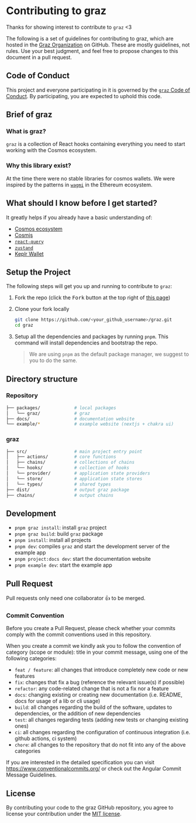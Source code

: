 # Contributing to graz

Thanks for showing interest to contribute to `graz` <3

The following is a set of guidelines for contributing to graz, which are hosted in the [Graz Organization](https://github.com/graz-sh) on GitHub. These are mostly guidelines, not rules. Use your best judgment, and feel free to propose changes to this document in a pull request.

## Code of Conduct

This project and everyone participating in it is governed by the [`graz` Code of Conduct](./CODE_OF_CONDUCT.md). By participating, you are expected to uphold this code.

## Brief of graz

### What is graz?

`graz` is a collection of React hooks containing everything you need to start working with the Cosmos ecosystem.

### Why this library exist?

At the time there were no stable libraries for cosmos wallets. We were inspired by the patterns in [`wagmi`](https://wagmi.sh) in the Ethereum ecosystem.

## What should I know before I get started?

It greatly helps if you already have a basic understanding of:

- [Cosmos ecosystem](https://cosmos.network/)
- [Cosmjs](https://cosmos.github.io/cosmjs/)
- [`react-query`](https://react-query.tanstack.com/)
- [`zustand`](https://github.com/pmndrs/zustand)
- [Keplr Wallet](https://docs.keplr.app)

## Setup the Project

The following steps will get you up and running to contribute to `graz`:

1. Fork the repo (click the <kbd>Fork</kbd> button at the top right of [this page](https://github.com/graz-sh/graz))

2. Clone your fork locally

   ```sh
   git clone https://github.com/<your_github_username>/graz.git
   cd graz
   ```

3. Setup all the dependencies and packages by running `pnpm`. This command will install dependencies and bootstrap the repo.
   > We are using `pnpm` as the default package manager, we suggest to you to do the same.

## Directory structure

### Repository

```sh
├── packages/             # local packages
│   └── graz/             # graz
├── docs/                 # documentation website
└── example/*             # example website (nextjs + chakra ui)
```

### graz

```sh
├── src/                  # main project entry point
│   ├── actions/          # core functions
│   ├── chains/           # collections of chains
│   └── hooks/            # collection of hooks
│   └── provider/         # application state providers
│   └── store/            # application state stores
│   └── types/            # shared types
├── dist/                 # output graz package
├── chains/               # output chains
```

## Development

- `pnpm graz install`: install `graz` project
- `pnpm graz build`: build `graz` package
- `pnpm install`: install all projects
- `pnpm dev`: compiles `graz` and start the development server of the example app
- `pnpm project:docs dev`: start the documentation website
- `pnpm example dev`: start the example app

## Pull Request

Pull requests only need one collaborator 👍 to be merged.

### Commit Convention

Before you create a Pull Request, please check whether your commits comply with the commit conventions used in this repository.

When you create a commit we kindly ask you to follow the convention of category (scope or module): title in your commit message, using one of the following categories:

- `feat / feature`: all changes that introduce completely new code or new features
- `fix`: changes that fix a bug (reference the relevant issue(s) if possible)
- `refactor`: any code-related change that is not a fix nor a feature
- `docs`: changing existing or creating new documentation (i.e. README, docs for usage of a lib or cli usage)
- `build`: all changes regarding the build of the software, updates to dependencies, or the addition of new dependencies
- `test`: all changes regarding tests (adding new tests or changing existing ones)
- `ci`: all changes regarding the configuration of continuous integration (i.e. github actions, ci system)
- `chore`: all changes to the repository that do not fit into any of the above categories

If you are interested in the detailed specification you can visit https://www.conventionalcommits.org/ or check out the Angular Commit Message Guidelines.

## License

By contributing your code to the graz GitHub repository, you agree to license your contribution under the [MIT license](./LICENSE).
